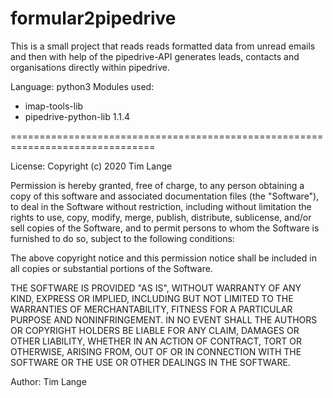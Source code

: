 # formular2pipedrive

This is a small project that reads reads formatted data from unread emails and then with help of the pipedrive-API generates leads, contacts and organisations directly within pipedrive.

Language: python3
Modules used:
  - imap-tools-lib
  - pipedrive-python-lib 1.1.4 

===============================================================================

License:
Copyright (c) 2020 Tim Lange

Permission is hereby granted, free of charge, to any person obtaining a copy
of this software and associated documentation files (the "Software"), to deal
in the Software without restriction, including without limitation the rights
to use, copy, modify, merge, publish, distribute, sublicense, and/or sell
copies of the Software, and to permit persons to whom the Software is
furnished to do so, subject to the following conditions:

The above copyright notice and this permission notice shall be included in all
copies or substantial portions of the Software.

THE SOFTWARE IS PROVIDED "AS IS", WITHOUT WARRANTY OF ANY KIND, EXPRESS OR
IMPLIED, INCLUDING BUT NOT LIMITED TO THE WARRANTIES OF MERCHANTABILITY,
FITNESS FOR A PARTICULAR PURPOSE AND NONINFRINGEMENT. IN NO EVENT SHALL THE
AUTHORS OR COPYRIGHT HOLDERS BE LIABLE FOR ANY CLAIM, DAMAGES OR OTHER
LIABILITY, WHETHER IN AN ACTION OF CONTRACT, TORT OR OTHERWISE, ARISING FROM,
OUT OF OR IN CONNECTION WITH THE SOFTWARE OR THE USE OR OTHER DEALINGS IN THE
SOFTWARE.


Author:
Tim Lange
   

